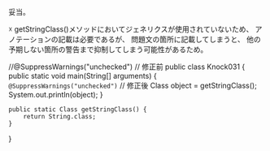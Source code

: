 妥当。

☓
getStringClass()メソッドにおいてジェネリクスが使用されていないため、 アノテーションの記載は必要であるが、
問題文の箇所に記載してしまうと、 他の予期しない箇所の警告まで抑制してしまう可能性があるため。

//@SuppressWarnings("unchecked") // 修正前
public class Knock031 {
    public static void main(String[] arguments) {
        ```@SuppressWarnings("unchecked")``` // 修正後
        Class<String> object = getStringClass();
        System.out.println(object);
    }

    public static Class getStringClass() {
        return String.class;
    }
}